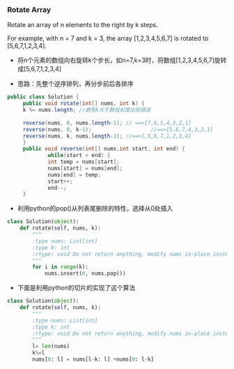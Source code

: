 ### Rotate Array

Rotate an array of n elements to the right by k steps.

For example, with n = 7 and k = 3, the array [1,2,3,4,5,6,7] is rotated to [5,6,7,1,2,3,4].

* 将n个元素的数组向右旋转k个步长，如n=7,k=3时，将数组[1,2,3,4,5,6,7]旋转成[5,6,7,1,2,3,4]

* 思路：先整个逆序排列，再分步前后各排序
``` java
public class Solution {
     public void rotate(int[] nums, int k) {
     k %= nums.length; //避免k大于数组长度出现错误
     
     reverse(nums, 0, nums.length-1); // ==>[7,6,5,4,3,2,1]
     reverse(nums, 0, k-1);                   //==>[5,6,7,4,3,2,1]
     reverse(nums, k, nums.length-1); //==>[,5,6,7,1,2,3,4]
     }
     public void reverse(int[] nums,int start, int end) {
             while(start < end) {
             int temp = nums[start];
             nums[start] = nums[end];
             nums[end] = temp;
             start++;
             end--;
     }
```
* 利用python的pop()从列表尾删除的特性，选择从0处插入
``` python
class Solution(object):
    def rotate(self, nums, k):
        """
        :type nums: List[int]
        :type k: int
        :rtype: void Do not return anything, modify nums in-place instead.
        """
        for i in range(k):
            nums.insert(0, nums.pop())
```
* 下面是利用python的切片的实现了这个算法
``` python
class Solution(object):
    def rotate(self, nums, k):
        """
        :type nums: List[int]
        :type k: int
        :rtype: void Do not return anything, modify nums in-place instead.
        """
        l= len(nums)
        k%=l
        nums[0: l] = nums[l-k: l] +nums[0: l-k]
```
